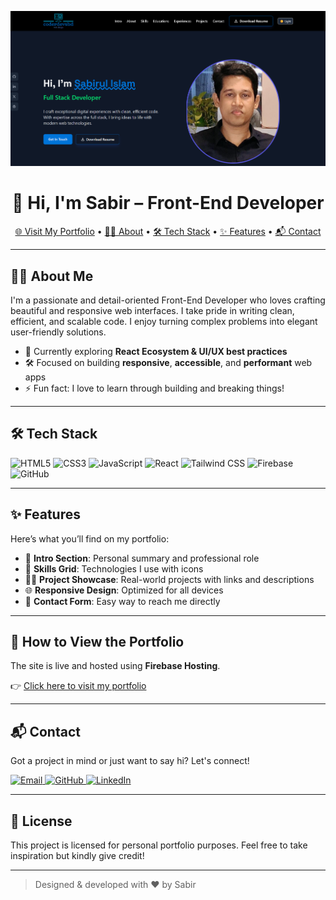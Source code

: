 <!-- Cover Image -->
![My Portfolio Banner](.github/sabir-portfolio.png)

<h1 align="center">👋 Hi, I'm Sabir – Front-End Developer</h1>

<p align="center">
  <a href="https://sabir-portfolio-2a4b1.web.app/">🌐 Visit My Portfolio</a> •
  <a href="#-about-me">👨‍💻 About</a> •
  <a href="#-tech-stack">🛠 Tech Stack</a> •
  <a href="#-features">✨ Features</a> •
  <a href="#-contact">📬 Contact</a>
</p>

---

## 👨‍💻 About Me

I'm a passionate and detail-oriented Front-End Developer who loves crafting beautiful and responsive web interfaces. I take pride in writing clean, efficient, and scalable code. I enjoy turning complex problems into elegant user-friendly solutions.

- 🌱 Currently exploring **React Ecosystem & UI/UX best practices**
- 🛠 Focused on building **responsive**, **accessible**, and **performant** web apps
- ⚡ Fun fact: I love to learn through building and breaking things!

---

## 🛠 Tech Stack

<p align="left">
  <img src="https://img.shields.io/badge/HTML5-E34F26?style=for-the-badge&logo=html5&logoColor=white" alt="HTML5" />
  <img src="https://img.shields.io/badge/CSS3-1572B6?style=for-the-badge&logo=css3&logoColor=white" alt="CSS3" />
  <img src="https://img.shields.io/badge/JavaScript-F7DF1E?style=for-the-badge&logo=javascript&logoColor=black" alt="JavaScript" />
  <img src="https://img.shields.io/badge/React-20232A?style=for-the-badge&logo=react&logoColor=61DAFB" alt="React" />
  <img src="https://img.shields.io/badge/Tailwind_CSS-38B2AC?style=for-the-badge&logo=tailwind-css&logoColor=white" alt="Tailwind CSS" />
  <img src="https://img.shields.io/badge/Firebase-FFCA28?style=for-the-badge&logo=firebase&logoColor=black" alt="Firebase" />
  <img src="https://img.shields.io/badge/GitHub-181717?style=for-the-badge&logo=github&logoColor=white" alt="GitHub" />
</p>

---

## ✨ Features

Here’s what you’ll find on my portfolio:

- 🎯 **Intro Section**: Personal summary and professional role
- 🧰 **Skills Grid**: Technologies I use with icons
- 🧑‍💻 **Project Showcase**: Real-world projects with links and descriptions
- 🌐 **Responsive Design**: Optimized for all devices
- 📩 **Contact Form**: Easy way to reach me directly

---

## 🚀 How to View the Portfolio

The site is live and hosted using **Firebase Hosting**.

👉 [Click here to visit my portfolio](https://sabir-portfolio-2a4b1.web.app/)

---

## 📬 Contact

Got a project in mind or just want to say hi? Let's connect!

<p>
  <a href="mailto:sabirdev07@gmail.com">
    <img src="https://img.shields.io/badge/Email-D14836?style=for-the-badge&logo=gmail&logoColor=white" alt="Email" />
  </a>
  <a href="https://github.com/mdsabir07">
    <img src="https://img.shields.io/badge/GitHub-100000?style=for-the-badge&logo=github&logoColor=white" alt="GitHub" />
  </a>
  <a href="https://linkedin.com/in/sabir07">
    <img src="https://img.shields.io/badge/LinkedIn-0077B5?style=for-the-badge&logo=linkedin&logoColor=white" alt="LinkedIn" />
  </a>
</p>

---

## 📝 License

This project is licensed for personal portfolio purposes. Feel free to take inspiration but kindly give credit!

---

> Designed & developed with ❤️ by Sabir